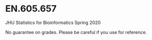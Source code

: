 # EN.605.657
JHU Statistics for Bioinformatics Spring 2020


No guarantee on grades. Please be careful if you use for reference.
